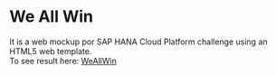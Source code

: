 # We All Win
It is a web mockup por SAP HANA Cloud Platform challenge using an HTML5 web template.
<br>
To see result here: 
<a href="http://weallwin.azurewebsites.net"> WeAllWin</a>
